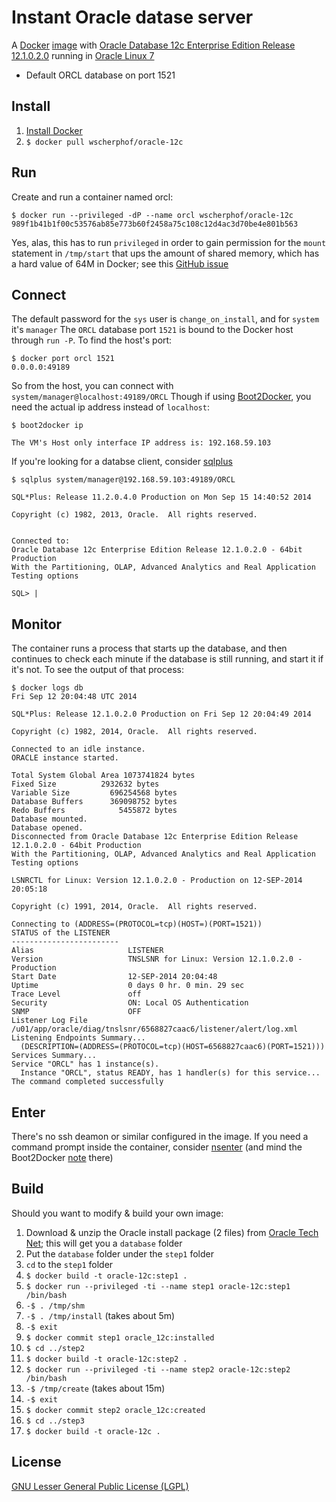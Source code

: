 # Instant Oracle datase server
A [Docker](https://www.docker.com/) [image](https://registry.hub.docker.com/u/wscherphof/oracle-12c/) with [Oracle Database 12c Enterprise Edition Release 12.1.0.2.0](http://www.oracle.com/technetwork/database/enterprise-edition/overview/index.html) running in [Oracle Linux 7](http://www.oracle.com/us/technologies/linux/overview/index.html)
- Default ORCL database on port 1521

## Install
1. [Install Docker](https://docs.docker.com/installation/#installation)
1. `$ docker pull wscherphof/oracle-12c`

## Run
Create and run a container named orcl:
```
$ docker run --privileged -dP --name orcl wscherphof/oracle-12c
989f1b41b1f00c53576ab85e773b60f2458a75c108c12d4ac3d70be4e801b563
```
Yes, alas, this has to run `privileged` in order to gain permission for the `mount` statement in `/tmp/start` that ups the amount of shared memory, which has a hard value of 64M in Docker; see this [GitHub issue](https://github.com/docker/docker/pull/4981)

## Connect
The default password for the `sys` user is `change_on_install`, and for `system` it's `manager`
The `ORCL` database port `1521` is bound to the Docker host through `run -P`. To find the host's port:
```
$ docker port orcl 1521
0.0.0.0:49189
```
So from the host, you can connect with `system/manager@localhost:49189/ORCL`
Though if using [Boot2Docker](https://github.com/boot2docker/boot2docker), you need the actual ip address instead of `localhost`:
```
$ boot2docker ip

The VM's Host only interface IP address is: 192.168.59.103

```
If you're looking for a databse client, consider [sqlplus](http://www.oracle.com/technetwork/database/features/instant-client/index-100365.html)
```
$ sqlplus system/manager@192.168.59.103:49189/ORCL

SQL*Plus: Release 11.2.0.4.0 Production on Mon Sep 15 14:40:52 2014

Copyright (c) 1982, 2013, Oracle.  All rights reserved.


Connected to:
Oracle Database 12c Enterprise Edition Release 12.1.0.2.0 - 64bit Production
With the Partitioning, OLAP, Advanced Analytics and Real Application Testing options

SQL> |
```

## Monitor
The container runs a process that starts up the database, and then continues to check each minute if the database is still running, and start it if it's not. To see the output of that process:
```
$ docker logs db
Fri Sep 12 20:04:48 UTC 2014

SQL*Plus: Release 12.1.0.2.0 Production on Fri Sep 12 20:04:49 2014

Copyright (c) 1982, 2014, Oracle.  All rights reserved.

Connected to an idle instance.
ORACLE instance started.

Total System Global Area 1073741824 bytes
Fixed Size		    2932632 bytes
Variable Size		  696254568 bytes
Database Buffers	  369098752 bytes
Redo Buffers		    5455872 bytes
Database mounted.
Database opened.
Disconnected from Oracle Database 12c Enterprise Edition Release 12.1.0.2.0 - 64bit Production
With the Partitioning, OLAP, Advanced Analytics and Real Application Testing options

LSNRCTL for Linux: Version 12.1.0.2.0 - Production on 12-SEP-2014 20:05:18

Copyright (c) 1991, 2014, Oracle.  All rights reserved.

Connecting to (ADDRESS=(PROTOCOL=tcp)(HOST=)(PORT=1521))
STATUS of the LISTENER
------------------------
Alias                     LISTENER
Version                   TNSLSNR for Linux: Version 12.1.0.2.0 - Production
Start Date                12-SEP-2014 20:04:48
Uptime                    0 days 0 hr. 0 min. 29 sec
Trace Level               off
Security                  ON: Local OS Authentication
SNMP                      OFF
Listener Log File         /u01/app/oracle/diag/tnslsnr/6568827caac6/listener/alert/log.xml
Listening Endpoints Summary...
  (DESCRIPTION=(ADDRESS=(PROTOCOL=tcp)(HOST=6568827caac6)(PORT=1521)))
Services Summary...
Service "ORCL" has 1 instance(s).
  Instance "ORCL", status READY, has 1 handler(s) for this service...
The command completed successfully
```

## Enter
There's no ssh deamon or similar configured in the image. If you need a command prompt inside the container, consider [nsenter](https://github.com/jpetazzo/nsenter) (and mind the Boot2Docker [note](https://github.com/jpetazzo/nsenter#docker-enter-with-boot2docker) there)

## Build
Should you want to modify & build your own image:

1. Download & unzip the Oracle install package (2 files) from [Oracle Tech Net](http://www.oracle.com/technetwork/database/enterprise-edition/downloads/database12c-linux-download-2240591.html); this will get you a `database` folder
1. Put the `database` folder under the `step1` folder
1. `cd` to the `step1` folder
1. `$ docker build -t oracle-12c:step1 .`
1. `$ docker run --privileged -ti --name step1 oracle-12c:step1 /bin/bash`
1. `-$ . /tmp/shm`
1. `-$ . /tmp/install` (takes about 5m)
1. `-$ exit`
1. `$ docker commit step1 oracle_12c:installed`
1. `$ cd ../step2`
1. `$ docker build -t oracle-12c:step2 .`
1. `$ docker run --privileged -ti --name step2 oracle-12c:step2 /bin/bash`
1. `-$ /tmp/create` (takes about 15m)
1. `-$ exit`
1. `$ docker commit step2 oracle_12c:created`
1. `$ cd ../step3`
1. `$ docker build -t oracle-12c .`

## License
[GNU Lesser General Public License (LGPL)](http://www.gnu.org/licenses/lgpl-3.0.txt)
